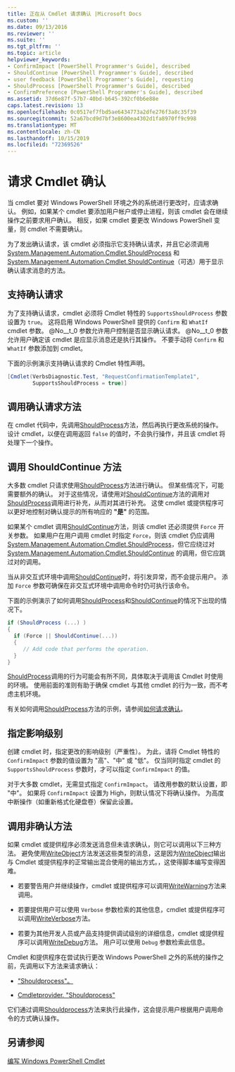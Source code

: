```yaml
---
title: 正在从 Cmdlet 请求确认 |Microsoft Docs
ms.custom: ''
ms.date: 09/13/2016
ms.reviewer: ''
ms.suite: ''
ms.tgt_pltfrm: ''
ms.topic: article
helpviewer_keywords:
- ConfirmImpact [PowerShell Programmer's Guide], described
- ShouldContinue [PowerShell Programmer's Guide], described
- user feedback [PowerShell Programmer's Guide], requesting
- ShouldProcess [PowerShell Programmer's Guide], described
- ConfirmPreference [PowerShell Programmer's Guide], described
ms.assetid: 37d6e87f-57b7-40bd-b645-392cf0b6e88e
caps.latest.revision: 13
ms.openlocfilehash: 0c0517ef7fbd5ae6434773a2dfe276f3a8c35f39
ms.sourcegitcommit: 52a67bcd9d7bf3e8600ea4302d1fa8970ff9c998
ms.translationtype: MT
ms.contentlocale: zh-CN
ms.lasthandoff: 10/15/2019
ms.locfileid: "72369526"
---
```

# <a name="requesting-confirmation-from-cmdlets"></a>请求 Cmdlet 确认

当 cmdlet 要对 Windows PowerShell 环境之外的系统进行更改时，应请求确认。 例如，如果某个 cmdlet 要添加用户帐户或停止进程，则该 cmdlet 会在继续操作之前要求用户确认。 相反，如果 cmdlet 要更改 Windows PowerShell 变量，则 cmdlet 不需要确认。

为了发出确认请求，该 cmdlet 必须指示它支持确认请求，并且它必须调用 [System.Management.Automation.Cmdlet.ShouldProcess](/dotnet/api/System.Management.Automation.Cmdlet.ShouldProcess) 和 [System.Management.Automation.Cmdlet.ShouldContinue](/dotnet/api/System.Management.Automation.Cmdlet.ShouldContinue)（可选）用于显示确认请求消息的方法。

## <a name="supporting-confirmation-requests"></a>支持确认请求

为了支持确认请求，cmdlet 必须将 Cmdlet 特性的 `SupportsShouldProcess` 参数设置为 `true`。 这将启用 Windows PowerShell 提供的 `Confirm` 和 `WhatIf` cmdlet 参数。 @No__t_0 参数允许用户控制是否显示确认请求。 @No__t_0 参数允许用户确定该 cmdlet 是应显示消息还是执行其操作。 不要手动将 `Confirm` 和 `WhatIf` 参数添加到 cmdlet。

下面的示例演示支持确认请求的 Cmdlet 特性声明。

```csharp
[Cmdlet(VerbsDiagnostic.Test, "RequestConfirmationTemplate1",
        SupportsShouldProcess = true)]
```

## <a name="calling-the-confirmation-request-methods"></a>调用确认请求方法

在 cmdlet 代码中，先调用[ShouldProcess](/dotnet/api/System.Management.Automation.Cmdlet.ShouldProcess)方法，然后再执行更改系统的操作。 设计 cmdlet，以便在调用返回 `false` 的值时，不会执行操作，并且该 cmdlet 将处理下一个操作。

## <a name="calling-the-shouldcontinue-method"></a>调用 ShouldContinue 方法

大多数 cmdlet 只请求使用[ShouldProcess](/dotnet/api/System.Management.Automation.Cmdlet.ShouldProcess)方法进行确认。 但某些情况下，可能需要额外的确认。 对于这些情况，请使用对[ShouldContinue](/dotnet/api/System.Management.Automation.Cmdlet.ShouldContinue)方法的调用对[ShouldProcess](/dotnet/api/System.Management.Automation.Cmdlet.ShouldProcess)调用进行补充，从而对其进行补充。 这使 cmdlet 或提供程序可以更好地控制对确认提示的所有响应的 **"是"** 的范围。

如果某个 cmdlet 调用[ShouldContinue](/dotnet/api/System.Management.Automation.Cmdlet.ShouldContinue)方法，则该 cmdlet 还必须提供 `Force` 开关参数。 如果用户在用户调用 cmdlet 时指定 `Force`，则该 cmdlet 仍应调用[System.Management.Automation.Cmdlet.ShouldProcess](/dotnet/api/System.Management.Automation.Cmdlet.ShouldProcess)，但它应绕过对 [System.Management.Automation.Cmdlet.ShouldContinue](/dotnet/api/System.Management.Automation.Cmdlet.ShouldContinue) 的调用，但它应跳过对的调用。

当从非交互式环境中调用[ShouldContinue](/dotnet/api/System.Management.Automation.Cmdlet.ShouldContinue)时，将引发异常，而不会提示用户。 添加 `Force` 参数可确保在非交互式环境中调用命令时仍可执行该命令。

下面的示例演示了如何调用[ShouldProcess](/dotnet/api/System.Management.Automation.Cmdlet.ShouldProcess)和[ShouldContinue](/dotnet/api/System.Management.Automation.Cmdlet.ShouldContinue)的情况下出现的情况下。

```csharp
if (ShouldProcess (...) )
{
  if (Force || ShouldContinue(...))
  {
     // Add code that performs the operation.
  }
}
```

[ShouldProcess](/dotnet/api/System.Management.Automation.Cmdlet.ShouldProcess)调用的行为可能会有所不同，具体取决于调用该 Cmdlet 时使用的环境。 使用前面的准则有助于确保 cmdlet 与其他 cmdlet 的行为一致，而不考虑主机环境。

有关如何调用[ShouldProcess](/dotnet/api/System.Management.Automation.Cmdlet.ShouldProcess)方法的示例，请参阅[如何请求确认](./how-to-request-confirmations.md)。

## <a name="specify-the-impact-level"></a>指定影响级别

创建 cmdlet 时，指定更改的影响级别（严重性）。 为此，请将 Cmdlet 特性的 `ConfirmImpact` 参数的值设置为 "高"、"中" 或 "低"。 仅当同时指定 cmdlet 的 `SupportsShouldProcess` 参数时，才可以指定 `ConfirmImpact` 的值。

对于大多数 cmdlet，无需显式指定 `ConfirmImpact`。  请改用参数的默认设置，即 "中"。 如果将 `ConfirmImpact` 设置为 High，则默认情况下将确认操作。 为高度中断操作（如重新格式化硬盘卷）保留此设置。

## <a name="calling-non-confirmation-methods"></a>调用非确认方法

如果 cmdlet 或提供程序必须发送消息但未请求确认，则它可以调用以下三种方法。 避免使用[WriteObject](/dotnet/api/System.Management.Automation.Cmdlet.WriteObject)方法发送这些类型的消息，这是因为[WriteObject](/dotnet/api/System.Management.Automation.Cmdlet.WriteObject)输出与 Cmdlet 或提供程序的正常输出混合使用的输出方式。，这使得脚本编写变得困难。

- 若要警告用户并继续操作，cmdlet 或提供程序可以调用[WriteWarning](/dotnet/api/System.Management.Automation.Cmdlet.WriteWarning)方法来调用。

- 若要提供用户可以使用 `Verbose` 参数检索的其他信息，cmdlet 或提供程序可以调用[WriteVerbose](/dotnet/api/System.Management.Automation.Cmdlet.WriteVerbose)方法。

- 若要为其他开发人员或产品支持提供调试级别的详细信息，cmdlet 或提供程序可以调用[WriteDebug](/dotnet/api/System.Management.Automation.Cmdlet.WriteDebug)方法。 用户可以使用 `Debug` 参数检索此信息。

Cmdlet 和提供程序在尝试执行更改 Windows PowerShell 之外的系统的操作之前，先调用以下方法来请求确认：

- ["Shouldprocess"。](/dotnet/api/System.Management.Automation.Cmdlet.ShouldProcess)

- [Cmdletprovider. "Shouldprocess"](/dotnet/api/System.Management.Automation.Provider.CmdletProvider.ShouldProcess)

它们通过调用[Shouldprocess](/dotnet/api/System.Management.Automation.Cmdlet.ShouldProcess)方法来执行此操作，这会提示用户根据用户调用命令的方式确认操作。

## <a name="see-also"></a>另请参阅

[编写 Windows PowerShell Cmdlet](./writing-a-windows-powershell-cmdlet.md)
